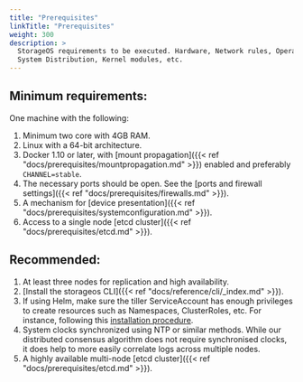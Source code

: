 ```yaml
---
title: "Prerequisites"
linkTitle: "Prerequisites"
weight: 300
description: >
  StorageOS requirements to be executed. Hardware, Network rules, Operative
  System Distribution, Kernel modules, etc.
---
```


## Minimum requirements:

One machine with the following:

1. Minimum two core with 4GB RAM.
1. Linux with a 64-bit architecture.
1. Docker 1.10 or later, with [mount propagation]({{< ref "docs/prerequisites/mountpropagation.md" >}}) enabled and preferably `CHANNEL=stable`.
1. The necessary ports should be open. See the [ports and firewall settings]({{< ref "docs/prerequisites/firewalls.md" >}}).
1. A mechanism for [device presentation]({{< ref "docs/prerequisites/systemconfiguration.md" >}}).
1. Access to a single node [etcd cluster]({{< ref "docs/prerequisites/etcd.md" >}}).


## Recommended:

1. At least three nodes for replication and high availability.
1. [Install the storageos CLI]({{< ref "docs/reference/cli/_index.md" >}}).
1. If using Helm, make sure the tiller ServiceAccount has enough privileges to
   create resources such as Namespaces, ClusterRoles, etc. For instance, following this [installation
   procedure](https://github.com/helm/helm/blob/master/docs/rbac.md#example-service-account-with-cluster-admin-role).
1. System clocks synchronized using NTP or similar methods. While our
   distributed consensus algorithm does not require synchronised clocks, it
   does help to more easily correlate logs across multiple nodes.
1. A highly available multi-node [etcd cluster]({{< ref "docs/prerequisites/etcd.md" >}}).
